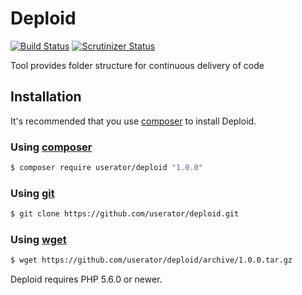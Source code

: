 # Deploid

[![Build Status](https://travis-ci.org/userator/deploid.svg?branch=master)](https://travis-ci.org/userator/deploid)
[![Scrutinizer Status](https://scrutinizer-ci.com/g/userator/deploid/badges/quality-score.png?b=master)](https://scrutinizer-ci.com/g/userator/deploid)

Tool provides folder structure for continuous delivery of code

## Installation

It's recommended that you use [composer](https://getcomposer.org/) to install Deploid.

### Using [composer](https://packagist.org/packages/userator/deploid)

```bash
$ composer require userator/deploid "1.0.0"
```

### Using [git](https://github.com/userator/deploid.git)

```bash
$ git clone https://github.com/userator/deploid.git
```

### Using [wget](https://github.com/userator/deploid/releases)

```bash
$ wget https://github.com/userator/deploid/archive/1.0.0.tar.gz
```

Deploid requires PHP 5.6.0 or newer.